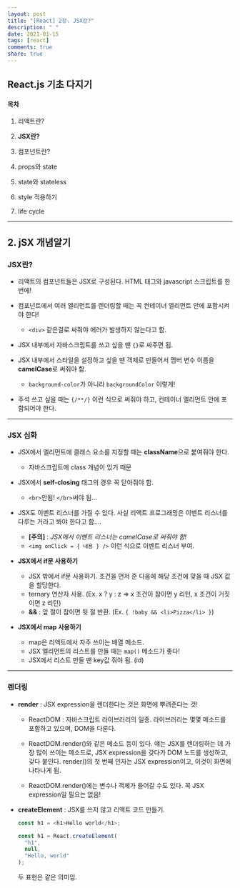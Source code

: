```yaml
---
layout: post
title: "[React] 2장. JSX란?"
description: " "
date: 2021-01-15
tags: [react]
comments: true
share: true
---
```




## React.js 기초 다지기

#### 목차

1. 리액트란?

2. **JSX란?**

3. 컴포넌트란?

4. props와 state

5. state와 stateless

6. style 적용하기

7. life cycle

    

---

## 2. jSX 개념알기

### **JSX란?**

* 리액트의 컴포넌트들은 JSX로 구성된다. HTML 태그와 javascript 스크립트를 한 번에!

* 컴포넌트에서 여러 엘리먼트를 렌더링할 때는 꼭 컨테이너 엘리먼트 안에 포함시켜야 한다!

  - `<div>` 같은걸로 싸줘야 에러가 발생하지 않는다고 함.

* JSX 내부에서 자바스크립트를 쓰고 싶을 땐 `{}`로 싸주면 됨.

* JSX 내부에서 스타일을 설정하고 싶을 땐 객체로 만들어서 멤버 변수 이름을 **camelCase**로 써줘야 함.

  - `background-color`가 아니라 `backgroundColor` 이렇게!

* 주석 쓰고 싶을 때는 `{/**/}` 이런 식으로 써줘야 하고, 컨테이너 엘리먼트 안에 포함되어야 한다.

  

___

### **JSX 심화**

* JSX에서 엘리먼트에 클래스 요소를 지정할 때는 **className**으로 붙여줘야 한다. 
  - 자바스크립트에 class 개념이 있기 때문
* JSX에서 **self-closing** 태그의 경우 꼭 닫아줘야 함.
  - `<br>`안됨! `</br>`써야 됨...
* JSX도 이벤트 리스너를 가질 수 있다. 사실 리액트 프로그래밍은 이벤트 리스너를 다루는 거라고 봐야 한다고 함....

  - **[주의]** : *JSX에서 이벤트 리스너는 camelCase로 써줘야 함!*
  - `<img onClick = { 내용 } />` 이런 식으로 이벤트 리스너 부여.
* **JSX에서 if문 사용하기**
  - JSX 밖에서 if문 사용하기. 조건을 먼저 준 다음에 해당 조건에 맞을 때 JSX 값을 할당한다.
  - ternary 연산자 사용. (Ex. x ? y : z => x 조건이 참이면 y 리턴, x 조건이 거짓이면 z 리턴)
  - **&&** : 앞 절이 참이면 뒷 절 반환. (Ex. `{ !baby && <li>Pizza</li> }`)
* **JSX에서 map 사용하기**
  - map은 리액트에서 자주 쓰이는 배열 메소드.
  - JSX 엘리먼트의 리스트를 만들 때는 `map()` 메소드가 좋다!
  - JSX에서 리스트 만들 땐 key값 줘야 됨. (id)



___

### 렌더링

* **render** : JSX expression을 렌더한다는 것은 화면에 뿌려준다는 것!

  * ReactDOM : 자바스크립트 라이브러리의 일종. 라이브러리는 몇몇 메소드를 포함하고 있으며, DOM을 다룬다.

  * ReactDOM.render()와 같은 메소드 등이 있다.
    얘는 JSX를 렌더링하는 데 가장 많이 쓰이는 메소드로, JSX expression을 갖다가 DOM 노드를 생성하고, 갖다 붙인다.
    render()의 첫 번째 인자는 JSX expression이고, 이것이 화면에 나타나게 됨.

  * ReactDOM.render()에는 변수나 객체가 들어갈 수도 있다. 꼭 JSX expression일 필요는 없음!

    

* **createElement** : JSX를 쓰지 않고 리액트 코드 만들기.

  ```javascript
  const h1 = <h1>Hello world</h1>;
  ```

  ```javascript
  const h1 = React.createElement(
    "h1",
    null,
    "Hello, world"
  );
  ```

  두 표현은 같은 의미임.
